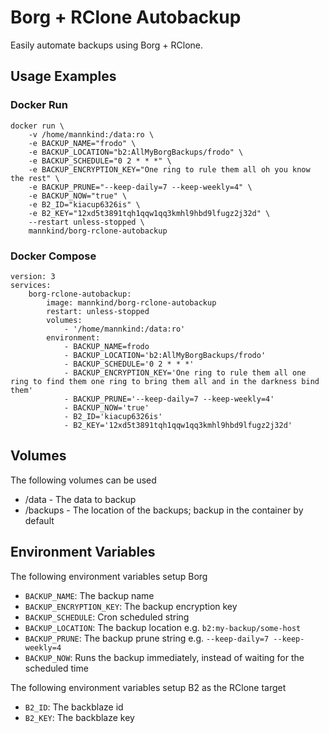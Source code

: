 # Borg + RClone Autobackup

Easily automate backups using Borg + RClone.

## Usage Examples

### Docker Run

```
docker run \
    -v /home/mannkind:/data:ro \
    -e BACKUP_NAME="frodo" \
    -e BACKUP_LOCATION="b2:AllMyBorgBackups/frodo" \
    -e BACKUP_SCHEDULE="0 2 * * *" \
    -e BACKUP_ENCRYPTION_KEY="One ring to rule them all oh you know the rest" \
    -e BACKUP_PRUNE="--keep-daily=7 --keep-weekly=4" \
    -e BACKUP_NOW="true" \
    -e B2_ID="kiacup6326is" \
    -e B2_KEY="12xd5t3891tqh1qqw1qq3kmhl9hbd9lfugz2j32d" \
    --restart unless-stopped \
    mannkind/borg-rclone-autobackup
```

### Docker Compose

```
version: 3
services:
    borg-rclone-autobackup:
        image: mannkind/borg-rclone-autobackup
        restart: unless-stopped
        volumes:
            - '/home/mannkind:/data:ro'
        environment:
            - BACKUP_NAME=frodo
            - BACKUP_LOCATION='b2:AllMyBorgBackups/frodo'
            - BACKUP_SCHEDULE='0 2 * * *'
            - BACKUP_ENCRYPTION_KEY='One ring to rule them all one ring to find them one ring to bring them all and in the darkness bind them'
            - BACKUP_PRUNE='--keep-daily=7 --keep-weekly=4'
            - BACKUP_NOW='true'
            - B2_ID='kiacup6326is'
            - B2_KEY='12xd5t3891tqh1qqw1qq3kmhl9hbd9lfugz2j32d'
```

## Volumes

The following volumes can be used

  * /data - The data to backup
  * /backups - The location of the backups; backup in the container by default

## Environment Variables

The following environment variables setup Borg

  * `BACKUP_NAME`: The backup name
  * `BACKUP_ENCRYPTION_KEY`: The backup encryption key
  * `BACKUP_SCHEDULE`: Cron scheduled string
  * `BACKUP_LOCATION`: The backup location e.g. `b2:my-backup/some-host`
  * `BACKUP_PRUNE`: The backup prune string e.g. `--keep-daily=7 --keep-weekly=4`
  * `BACKUP_NOW`: Runs the backup immediately, instead of waiting for the scheduled time

The following environment variables setup B2 as the RClone target

  * `B2_ID`: The backblaze id
  * `B2_KEY`: The backblaze key
